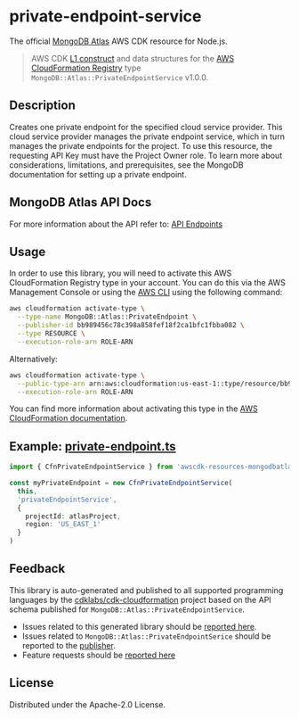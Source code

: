 # private-endpoint-service

The official [MongoDB Atlas](https://www.mongodb.com/) AWS CDK resource for Node.js.

> AWS CDK [L1 construct] and data structures for the [AWS CloudFormation Registry] type `MongoDB::Atlas::PrivateEndpointService` v1.0.0.

[l1 construct]: https://docs.aws.amazon.com/cdk/latest/guide/constructs.html
[aws cloudformation registry]: https://docs.aws.amazon.com/AWSCloudFormation/latest/UserGuide/registry.html

## Description

Creates one private endpoint for the specified cloud service provider. This cloud service provider manages the private endpoint service, which in turn manages the private endpoints for the project. To use this resource, the requesting API Key must have the Project Owner role. To learn more about considerations, limitations, and prerequisites, see the MongoDB documentation for setting up a private endpoint.

## MongoDB Atlas API Docs

For more information about the API refer to: [API Endpoints](https://www.mongodb.com/docs/api/doc/atlas-admin-api-v2/group/endpoint-private-endpoint-services)

## Usage

In order to use this library, you will need to activate this AWS CloudFormation Registry type in your account. You can do this via the AWS Management Console or using the [AWS CLI](https://aws.amazon.com/cli/) using the following command:

```sh
aws cloudformation activate-type \
  --type-name MongoDB::Atlas::PrivateEndpoint \
  --publisher-id bb989456c78c398a858fef18f2ca1bfc1fbba082 \
  --type RESOURCE \
  --execution-role-arn ROLE-ARN
```

Alternatively:

```sh
aws cloudformation activate-type \
  --public-type-arn arn:aws:cloudformation:us-east-1::type/resource/bb989456c78c398a858fef18f2ca1bfc1fbba082/MongoDB-Atlas-PrivateEndpointService \
  --execution-role-arn ROLE-ARN
```

You can find more information about activating this type in the [AWS CloudFormation documentation](https://docs.aws.amazon.com/AWSCloudFormation/latest/UserGuide/registry-public.html).

## Example: [private-endpoint.ts](../../../examples/l1-resources/private-endpoint.ts)

```ts
import { CfnPrivateEndpointService } from 'awscdk-resources-mongodbatlas'

const myPrivateEndpoint = new CfnPrivateEndpointService(
  this,
  'privateEndpointService',
  {
    projectId: atlasProject,
    region: 'US_EAST_1'
  }
)
```

## Feedback

This library is auto-generated and published to all supported programming languages by the [cdklabs/cdk-cloudformation] project based on the API schema published for `MongoDB::Atlas::PrivateEndpointService`.

- Issues related to this generated library should be [reported here](https://github.com/cdklabs/cdk-cloudformation/issues/new?title=Issue+with+%40cdk-cloudformation%2Fmongodb-atlas-privateendpoint+v1.0.0).
- Issues related to `MongoDB::Atlas::PrivateEndpointSerice` should be reported to the [publisher](https://github.com/mongodb/mongodbatlas-cloudformation-resources/issues).
- Feature requests should be [reported here](https://feedback.mongodb.com/forums/924145-atlas?category_id=392596)

[cdklabs/cdk-cloudformation]: https://github.com/cdklabs/cdk-cloudformation

## License

Distributed under the Apache-2.0 License.
